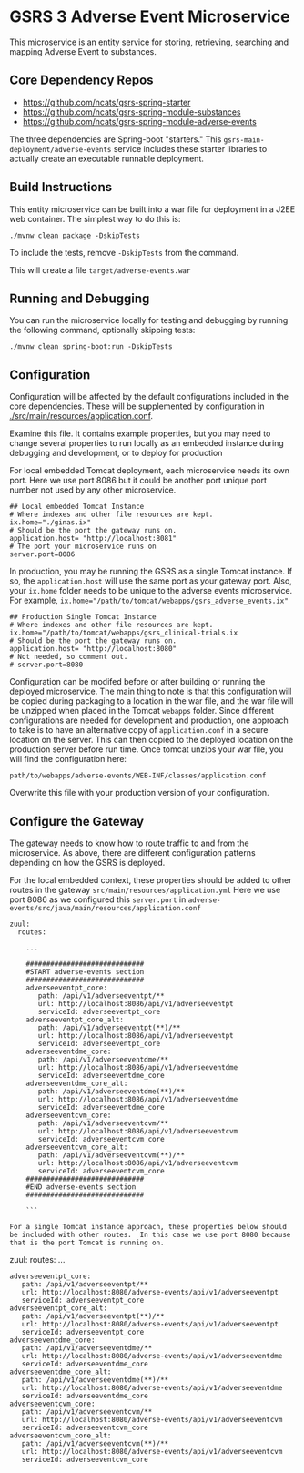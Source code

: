# GSRS 3 Adverse Event Microservice

This microservice is an entity service for storing, retrieving, searching and mapping Adverse Event to substances.

## Core Dependency Repos

- https://github.com/ncats/gsrs-spring-starter
- https://github.com/ncats/gsrs-spring-module-substances
- https://github.com/ncats/gsrs-spring-module-adverse-events

The three dependencies are Spring-boot "starters." This `gsrs-main-deployment/adverse-events` service includes these starter libraries to actually create an executable runnable deployment.    

## Build Instructions

This entity microservice can be built into a war file for deployment in a J2EE web container. The simplest way to do this is:

```
./mvnw clean package -DskipTests
```

To include the tests, remove `-DskipTests` from the command. 

This will create a file `target/adverse-events.war` 

## Running and Debugging

You can run the microservice locally for testing and debugging by running the following command, optionally skipping tests:

```
./mvnw clean spring-boot:run -DskipTests
```

## Configuration

Configuration will be affected by the default configurations included in the core dependencies. These will be supplemented by configuration in [./src/main/resources/application.conf](./src/main/resources/application.conf).  

Examine this file.  It contains example properties, but you may need to change several properties to run locally as an embedded instance during debugging and development, or to deploy for production

For local embedded Tomcat deployment, each microservice needs its own port. Here we use port 8086 but it could be another port unique port number not used by any other microservice.   

```
## Local embedded Tomcat Instance
# Where indexes and other file resources are kept.
ix.home="./ginas.ix"
# Should be the port the gateway runs on.
application.host= "http://localhost:8081"
# The port your microservice runs on
server.port=8086
``` 

In production, you may be running the GSRS as a single Tomcat instance.  If so, the `application.host` will use the same port as your gateway port. Also, your `ix.home` folder needs to be unique to the adverse events microservice.  For example, `ix.home="/path/to/tomcat/webapps/gsrs_adverse_events.ix"`

```
## Production Single Tomcat Instance
# Where indexes and other file resources are kept.
ix.home="/path/to/tomcat/webapps/gsrs_clinical-trials.ix
# Should be the port the gateway runs on.
application.host= "http://localhost:8080"
# Not needed, so comment out.
# server.port=8080
``` 



Configuration can be modifed before or after building or running the deployed microservice.  The main thing to note is that this configuration will be copied during packaging to a location in the war file, and the war file will be unzipped when placed in the Tomcat `webapps` folder.  Since different configurations are needed for development and production, one approach to take is to have an alternative copy of `application.conf` in a secure location on the server. This can then copied to the deployed location on the production server before run time.  Once tomcat unzips your war file, you will find the configuration here:    

```
path/to/webapps/adverse-events/WEB-INF/classes/application.conf
```

Overwrite this file with your production version of your configuration.

## Configure the Gateway

The gateway needs to know how to route traffic to and from the microservice.  As above, there are different configuration patterns depending on how the GSRS is deployed. 

For the local embedded context, these properties should be added to other routes in the gateway `src/main/resources/application.yml`  Here we use port 8086 as we configured this `server.port` in `adverse-events/src/java/main/resources/application.conf`

```
zuul:
  routes:

    ...
  
    #############################
    #START adverse-events section
    #############################
    adverseeventpt_core:
       path: /api/v1/adverseeventpt/**
       url: http://localhost:8086/api/v1/adverseeventpt
       serviceId: adverseeventpt_core
    adverseeventpt_core_alt:
       path: /api/v1/adverseeventpt(**)/**
       url: http://localhost:8086/api/v1/adverseeventpt
       serviceId: adverseeventpt_core
    adverseeventdme_core:
       path: /api/v1/adverseeventdme/**
       url: http://localhost:8086/api/v1/adverseeventdme
       serviceId: adverseeventdme_core
    adverseeventdme_core_alt:
       path: /api/v1/adverseeventdme(**)/**
       url: http://localhost:8086/api/v1/adverseeventdme
       serviceId: adverseeventdme_core
    adverseeventcvm_core:
       path: /api/v1/adverseeventcvm/**
       url: http://localhost:8086/api/v1/adverseeventcvm
       serviceId: adverseeventcvm_core
    adverseeventcvm_core_alt:
       path: /api/v1/adverseeventcvm(**)/**
       url: http://localhost:8086/api/v1/adverseeventcvm
       serviceId: adverseeventcvm_core
    #############################
    #END adverse-events section
    #############################
    
    ```

For a single Tomcat instance approach, these properties below should be included with other routes.  In this case we use port 8080 because that is the port Tomcat is running on.    

```
zuul:
  routes:
    ...
    
    adverseeventpt_core:
       path: /api/v1/adverseeventpt/**
       url: http://localhost:8080/adverse-events/api/v1/adverseeventpt
       serviceId: adverseeventpt_core
    adverseeventpt_core_alt:
       path: /api/v1/adverseeventpt(**)/**
       url: http://localhost:8080/adverse-events/api/v1/adverseeventpt
       serviceId: adverseeventpt_core
    adverseeventdme_core:
       path: /api/v1/adverseeventdme/**
       url: http://localhost:8080/adverse-events/api/v1/adverseeventdme
       serviceId: adverseeventdme_core
    adverseeventdme_core_alt:
       path: /api/v1/adverseeventdme(**)/**
       url: http://localhost:8080/adverse-events/api/v1/adverseeventdme
       serviceId: adverseeventdme_core
    adverseeventcvm_core:
       path: /api/v1/adverseeventcvm/**
       url: http://localhost:8080/adverse-events/api/v1/adverseeventcvm
       serviceId: adverseeventcvm_core      
    adverseeventcvm_core_alt:
       path: /api/v1/adverseeventcvm(**)/**
       url: http://localhost:8080/adverse-events/api/v1/adverseeventcvm
       serviceId: adverseeventcvm_core

```



